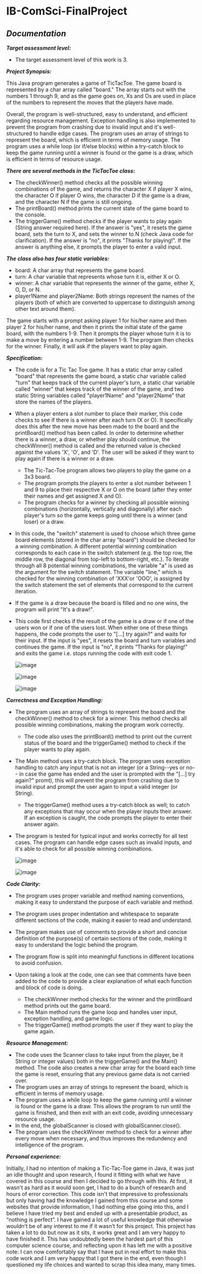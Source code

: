 # IB-ComSci-FinalProject
## ***Documentation***

***Target assessment level:*** 

- The target assessment level of this work is 3.

***Project Synopsis:***

This Java program generates a game of TicTacToe. The game board is represented by a char array called "board." The array starts out with the numbers 1 through 9, and as the game goes on, Xs and Os are used in place of the numbers to represent the moves that the players have made.

Overall, the program is well-structured, easy to understand, and efficient regarding resource management. Exception handling is also implemented to prevent the program from crashing due to invalid input and it's well-structured to handle edge cases. The program uses an array of strings to represent the board, which is efficient in terms of memory usage. The program uses a while loop (or if/else blocks) within a try-catch block to keep the game running until a winner is found or the game is a draw, which is efficient in terms of resource usage.

***There are several methods in the TicTacToe class:***
- The checkWinner() method checks all the possible winning combinations of the game, and returns the character X if player X wins, the character O if player O wins, the character D if the game is a draw, and the character N if the game is still ongoing.
- The printBoard() method prints the current state of the game board to the console.
- The triggerGame() method checks if the player wants to play again (String answer required here). If the answer is "yes", it resets the game board, sets the turn to X, and sets the winner to N (check Java code for clarification). If the answer is "no", it prints "Thanks for playing!". If the answer is anything else, it prompts the player to enter a valid input.

***The class also has four static variables:***
- board: A char array that represents the game board.
- turn: A char variable that represents whose turn it is, either X or O.
- winner: A char variable that represents the winner of the game, either X, O, D, or N.
- player1Name and player2Name: Both strings represent the names of the players (both of which are converted to uppercase to distinguish among other text around them).

The game starts with a prompt asking player 1 for his/her name and then player 2 for his/her name, and then it prints the initial state of the game board, with the numbers 1-9. Then it prompts the player whose turn it is to make a move by entering a number between 1-9. The program then checks for the winner. Finally, it will ask if the players want to play again.

***Specification:***

- The code is for a Tic Tac Toe game. It has a static char array called "board" that represents the game board, a static char variable called "turn" that keeps track of the current player's turn, a static char variable called "winner" that keeps track of the winner of the game, and two static String variables called "player1Name" and "player2Name" that store the names of the players.
- When a player enters a slot number to place their marker, this code checks to see if there is a winner after each turn (X or O). It specifically does this after the new move has been made to the board and the printBoard() method has been called. In order to determine whether there is a winner, a draw, or whether play should continue, the checkWinner() method is called and the returned value is checked against the values 'X', 'O', and 'D'. The user will be asked if they want to play again if there is a winner or a draw.

  - The Tic-Tac-Toe program allows two players to play the game on a 3x3 board.
  - The program prompts the players to enter a slot number between 1 and 9 to place their respective X or O on the board (after they enter their names and get assigned X and O).
  - The program checks for a winner by checking all possible winning combinations (horizontally, vertically and diagonally) after each player's turn so the game keeps going until there is a winner (and loser) or a draw.
  
- In this code, the "switch" statement is used to choose which three game board elements (stored in the char array "board") should be checked for a winning combination. A different potential winning combination corresponds to each case in the switch statement (e.g. the top row, the middle row, the diagonal from top-left to bottom-right, etc.). To iterate through all 8 potential winning combinations, the variable "a" is used as the argument for the switch statement. The variable "line," which is checked for the winning combination of 'XXX'or 'OOO', is assigned by the switch statement the set of elements that correspond to the current iteration.
- If the game is a draw because the board is filled and no one wins, the program will print "It's a draw!". 
- This code first checks if the result of the game is a draw or if one of the users won or if one of the users lost. When either one of these things happens, the code prompts the user to "[...] try again?" and waits for their input. If the input is "yes", it resets the board and turn variables and continues the game. If the input is "no", it prints “Thanks for playing!" and exits the game i.e. stops running the code with exit code 1.

  ![image](https://user-images.githubusercontent.com/123651402/216565382-c6abfa13-f2d8-4232-b73d-430ed7a5f82c.png)

  ![image](https://user-images.githubusercontent.com/123651402/216567610-d1d714e0-af4f-4efd-bcdc-9a0980626c87.png)
  
    ![image](https://user-images.githubusercontent.com/123651402/216568003-f7920be0-a199-4bb0-a124-4ce68d2795f3.png)

***Correctness and Exception Handling:***

- The program uses an array of strings to represent the board and the checkWinner() method to check for a winner. This method checks all possible winning combinations, making the program work correctly.

  - The code also uses the printBoard() method to print out the current status of the board and the triggerGame() method to check if the player wants to play again.
  
- The Main method uses a try-catch block. The program uses exception handling to catch any input that is not an integer (or a String--yes or no-- in case the game has ended and the user is prompted with the "[...] try again?" promt), this will prevent the program from crashing due to invalid input and prompt the user again to input a valid integer (or String).

  - The triggerGame() method uses a try-catch block as well; to catch any exceptions that may occur when the player inputs their answer. If an exception is caught, the code prompts the player to enter their answer again.
  
- The program is tested for typical input and works correctly for all test cases. The program can handle edge cases such as invalid inputs, and it's able to check for all possible winning combinations.
  
  ![image](https://user-images.githubusercontent.com/123651402/216566844-8013cf81-b093-4452-b397-5d3ea51f398c.png)
  
  ![image](https://user-images.githubusercontent.com/123651402/216567195-8817d9b4-962f-4082-b022-27b6e015c40e.png)
   
***Code Clarity:***

- The program uses proper variable and method naming conventions, making it easy to understand the purpose of each variable and method.
- The program uses proper indentation and whitespace to separate different sections of the code, making it easier to read and understand.
- The program makes use of comments to provide a short and concise definition of the purpose(s) of certain sections of the code, making it easy to understand the logic behind the program.
- The program flow is split into meaningful functions in different locations to avoid confusion. 
- Upon taking a look at the code, one can see that comments have been added to the code to provide a clear explanation of what each function and block of code is doing. 

  - The checkWinner method checks for the winner and the printBoard method prints out the game board. 
  - The Main method runs the game loop and handles user input, exception handling, and game logic.
  - The triggerGame() method prompts the user if they want to play the game again.

***Resource Management:***

- The code uses the Scanner class to take input from the player, be it String or integer values) both in the triggerGame() and the Main() method. The code also creates a new char array for the board each time the game is reset, ensuring that any previous game data is not carried over.
- The program uses an array of strings to represent the board, which is efficient in terms of memory usage.
- The program uses a while loop to keep the game running until a winner is found or the game is a draw. This allows the program to run until the game is finished, and then exit with an exit code, avoiding unnecessary resource usage.
- In the end, the globalScanner is closed with globalScanner.close().
- The program uses the checkWinner method to check for a winner after every move when necessary, and thus improves the redundency and intelligence of the program.

***Personal experience:***

Initially, I had no intention of making a Tic-Tac-Toe game in Java, it was just an idle thought and upon research, I found it fitting with what we have covered in this course and then I decided to go through with this. At first, it wasn't as hard as it would soon get, I had to do a bunch of research and hours of error correction. This code isn't that impressive to professionals but only having had the knowledge I gained from this course and some websites that provide information, I had nothing else going into this, and I believe I have tried my best and ended up with a presentable product, as “nothing is perfect”. I have gained a lot of useful knowledge that otherwise wouldn’t be of any interest to me if it wasn’t for this project. This project has taken a lot to do but now as it sits, it works great and I am very happy to have finished it. This has undoubtedly been the hardest part of this computer science course, and reflecting upon it has left me with a positive note: I can now comfortably say that I have put in real effort to make this code work and I am very happy that I got there in the end, even though I questioned my life choices and wanted to scrap this idea many, many times.
